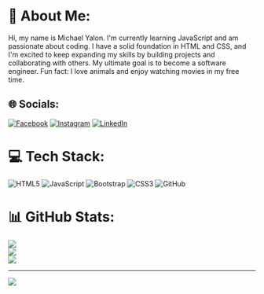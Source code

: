 # 💫 About Me:
Hi, my name is Michael Yalon. I'm currently learning JavaScript and am passionate about coding. I have a solid foundation in HTML and CSS, and I'm excited to keep expanding my skills by building projects and collaborating with others. My ultimate goal is to become a software engineer. Fun fact: I love animals and enjoy watching movies in my free time.


## 🌐 Socials:
[![Facebook](https://img.shields.io/badge/Facebook-%231877F2.svg?logo=Facebook&logoColor=white)](https://facebook.com/michaelyalonofficial?mibextid=ZbWKwL) [![Instagram](https://img.shields.io/badge/Instagram-%23E4405F.svg?logo=Instagram&logoColor=white)](https://instagram.com/themickymix) [![LinkedIn](https://img.shields.io/badge/LinkedIn-%230077B5.svg?logo=linkedin&logoColor=white)](https://linkedin.com/in/michaelyalon) 

# 💻 Tech Stack:
![HTML5](https://img.shields.io/badge/html5-%23E34F26.svg?style=flat&logo=html5&logoColor=white) ![JavaScript](https://img.shields.io/badge/javascript-%23323330.svg?style=flat&logo=javascript&logoColor=%23F7DF1E) ![Bootstrap](https://img.shields.io/badge/bootstrap-%238511FA.svg?style=flat&logo=bootstrap&logoColor=white) ![CSS3](https://img.shields.io/badge/css3-%231572B6.svg?style=flat&logo=css3&logoColor=white) ![GitHub](https://img.shields.io/badge/github-%23121011.svg?style=flat&logo=github&logoColor=white)
# 📊 GitHub Stats:
![](https://github-readme-stats.vercel.app/api?username=themickymix&theme=github_dark&hide_border=true&include_all_commits=true&count_private=true)<br/>
![](https://github-readme-streak-stats.herokuapp.com/?user=themickymix&theme=github_dark&hide_border=true)<br/>
![](https://github-readme-stats.vercel.app/api/top-langs/?username=themickymix&theme=github_dark&hide_border=true&include_all_commits=true&count_private=true&layout=compact)

---
[![](https://visitcount.itsvg.in/api?id=themickymix&label=Visitors&color=12&icon=5&pretty=true)](https://visitcount.itsvg.in)

<!-- Proudly created with GPRM ( https://gprm.itsvg.in ) -->

